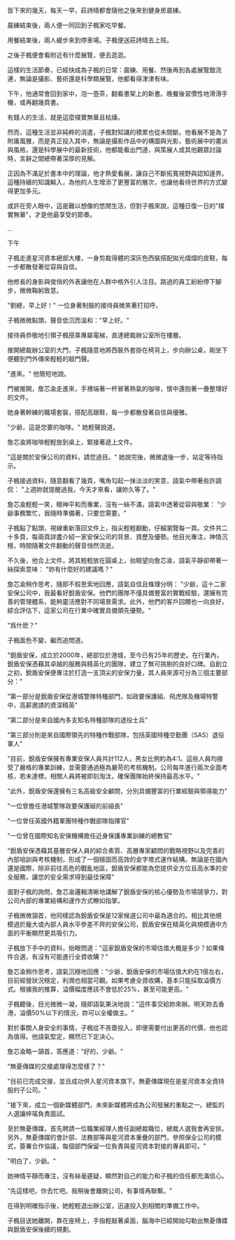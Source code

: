 皆下來的幾天，每天一早，莊詩晴都會隨他之後來到健身房晨練。  

晨練結束後，兩人便一同回到子楓家吃早餐。

用餐結束後，兩人緩步來到停車場。子楓便送莊詩晴去上班。

之後子楓便會看附近有什麼展覽，便去逛逛。

這樣的生活節奏，已經快成為子楓的日常：晨練、用餐、然後再到各處展覽館流連，無論是攝影、藝術還是科學類展覽，他都看得津津有味。  

下午，他通常會回到家中，泡一壺茶，翻看書架上的新書。晚餐後習慣性地滑滑手機，或再翻幾頁書。  

有錢人的生活，就是這麼樸實無華且枯燥。 

然而，這種生活並非純粹的消遣，子楓對知識的積累也從未間斷。他看展不是為了附庸風雅，而是真正投入其中，無論是攝影作品中的構圖與光影，藝術展中的畫派與風格，還是科學展中的最新技術，他都能看出門道，與策展人或其他觀眾討論時，言辭之間總帶著深厚的見解。  

正因為不滿足於書本中的理論，他才熱愛看展，讓自己不斷拓寬視野與認知邊界。這種持續的知識輸入，為他的人生增添了更豐富的層次，也讓他看待世界的方式變得更加多元。  

或許在旁人眼中，這是難以想像的悠閒生活，但對子楓來說，這種日復一日的"樸實無華"，才是他最享受的節奏。

...

下午

子楓走進星河資本總部大樓，一身剪裁得體的深灰色西裝搭配拋光熠熠的皮鞋，每一步都散發著從容與自信。

他修長的身影與俊俏的外表讓他在人群中格外引人注目。路過的員工紛紛停下腳步，微微鞠躬致意。

"劉總，早上好！" 一位身著制服的接待員微笑著打招呼。

子楓微微點頭，聲音低沉而溫和："早上好。"

接待員恭敬地引領子楓搭乘專屬電梯，直達總裁辦公室所在樓層。

推開總裁辦公室的大門，子楓隨意地將西裝外套掛在椅背上，步向辦公桌，剛坐下便聽到門外傳來輕輕的敲門聲。

"進來。" 他簡短地說。

門被推開，詹芯渝走進來，手裡端著一杯冒著熱氣的咖啡，懷中還抱著一疊整理好的文件。

她身著幹練的職場套裝，搭配高跟鞋，每一步都散發著自信與優雅。

"少爺，這是您要的咖啡。" 她輕聲說道。

詹芯渝將咖啡輕輕放到桌上，緊接著遞上文件。

"這是關於安保公司的資料，請您過目。" 她說完後，微微退後一步，站定等待指示。


子楓接過資料，隨意翻看了幾頁，嘴角勾起一抹淡淡的笑意，語氣中帶著些許調侃：
"上週妳就提醒過我，今天才來看，讓妳久等了。"

詹芯渝輕輕一笑，眼神平和而專業，沒有一絲不滿，語氣中透著從容與敬業：
"少爺事務繁忙，我隨時準備著，只要您需要。"

子楓點了點頭，視線重新落回文件上，指尖輕輕翻動，仔細瀏覽每一頁。文件共二十多頁，每兩頁詳盡介紹一家安保公司的背景、資歷及優勢。他目光專注，神情沉穩，時間隨著文件翻動的聲音悄然流逝。

不久後，他合上文件，將其輕輕放在圓桌上，抬眼望向詹芯渝，語氣平靜卻帶著一絲探索意味：
"妳有什麼好的建議嗎？"

詹芯渝稍作思考，隨即不假思索地回應，語氣自信且條理分明：
"少爺，這十二家安保公司中，我最看好銳盾安保。他們的團隊不僅具備豐富的實戰經驗，還擁有完善的管理體系，能夠靈活應對不同場景需求。此外，他們的客戶回饋也一向良好，綜合評估下，這家公司在行業中確實具備領先優勢。"


"爲什麽？"

子楓面色不變，繼而追問道。

"銳盾安保，成立於2000年，總部位於港城，至今已有25年的歷史。在行業內，銳盾安保憑藉其卓越的服務與精英化的團隊，建立了無可挑剔的良好口碑。自創立之初，銳盾安保便專注於打造一支頂尖的安保力量，其人員來源可分為三個主要部分："

"第一部分是銳盾安保從港城警隊特種部門，如政要保護組、飛虎隊及機場特警中，高薪邀請的資深精英"

"第二部分是來自國內多支知名特種部隊的退役士兵"

"第三部分則是來自國際領先的特種作戰部隊，包括英國特種空勤團（SAS）退役軍人"

"目前，銳盾安保擁有專業安保人員共計112人，男女比例約為4:1。這些人員均接受了嚴格的專業訓練，並需要通過極為嚴苛的考核機制。公司每年進行兩次全面考核，若未達標，相關人員將被即刻淘汰，確保團隊始終保持最高水平。"

"此外，銳盾安保還擁有三名高級安全顧問，分別具備豐富的行業經驗與領導能力"

"一位曾擔任港城警隊政要保護組的前組長"

"一位曾任英國外籍軍團特種作戰部隊指揮官"

"一位曾在國際知名安保機構擔任近身保護專業訓練的總教官"

"銳盾安保憑藉其基層安保人員的綜合素質、高層專家顧問的戰略視野以及完善的內部培訓與考核機制，形成了一個穩固而高效的金字塔式運作結構。無論是在國內還是國際，除非前往高危的戰亂地區，銳盾安保都能為您提供全方位且高水準的安全服務，讓您的安全需求得到最佳保障"

面對子楓的詢問，詹芯渝邏輯清晰地講解了銳盾安保的核心優勢及市場競爭力，對公司內部的專業結構和運作方式瞭如指掌。 

子楓微微頷首，他同樣認為銳盾安保是12家候選公司中最為適合的。相比其他規模過於龐大或內部人員水平參差不齊的安保公司，銳盾安保在精英化與規模適中方面的平衡顯然更具吸引力。

子楓放下手中的資料，抬眼問道："這家銳盾安保的市場估值大概是多少？如果條件合適，有沒有可能進行全資收購？"  

詹芯渝稍作思考，語氣沉穩地回應："少爺，銳盾安保的市場估值大約在1億左右，目前經營狀況穩定，利潤也相當可觀。如果考慮全資收購，基本只能採取溢價方式。根據我的推算，溢價幅度應該不會低於25%，甚至可能更高。"  

子楓聽後，目光微微一凝，隨即語氣果決地說："這件事交給妳來辦。明天妳去香港，溢價50%以下的情況，妳可以全權做主。"  

對於事關人身安全的事情，子楓從不吝嗇投入，即便需要付出更高的代價，他也認為值得。他語氣堅定，顯然已下定決心。  

詹芯渝略一頷首，答應道："好的，少爺。"  

"無憂傳媒的交接處理得怎麼樣了？"

"目前已完成交接，並且成功併入星河資本旗下。無憂傳媒現在是星河資本全資持股的子公司。"

"接下來，成立一個新媒體部門，未來新媒體將成為公司發展的重點之一。總監的人選讓梓瑤負責面試。

至於無憂傳媒，首先聘請一位職業經理人擔任副總裁職位，總裁人選我會再安排。另外，無憂傳媒的會計部、法務部等與星河資本重疊的部門，參照保全公司的模式，簽署合作協議，每個部門保留一位負責與星河資本對接的專員即可。"

"明白了，少爺。"

她神情平靜而專注，沒有絲毫遲疑，顯然對自己的能力和子楓的信任都充滿信心。

"先這樣吧，你去忙吧。我稍後會離開公司，有事情再聯繫。"

在得到明確指示後，她輕輕退出辦公室，迅速投入到相關的準備工作中。  

子楓目送她離開，靠在座椅上，手指輕敲著桌面，腦海中已經開始勾勒出無憂傳媒與銳盾安保後續的規劃。

